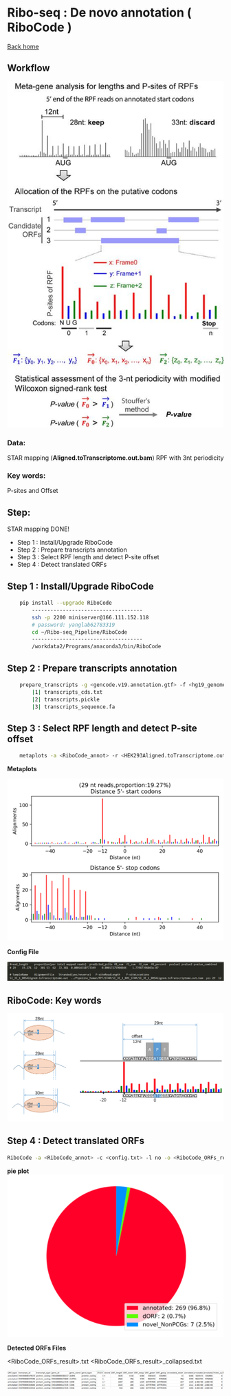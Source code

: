 # Ribo-seq : De novo annotation ( RiboCode )
[Back home](../README.md)

## Workflow
![de novo](../image/a3.denovo.png)

### Data:
STAR mapping (**Aligned.toTranscriptome.out.bam**)
RPF with 3nt periodicity

### Key words:
P-sites and Offset

## Step:
STAR mapping DONE!

* Step 1 :  Install/Upgrade RiboCode
* Step 2 :  Prepare transcripts annotation
* Step 3 :  Select RPF length and detect P-site offset
* Step 4 :  Detect translated ORFs


## Step 1 :  Install/Upgrade RiboCode
```sh
	pip install --upgrade RiboCode
		------------------------------------
		ssh -p 2200 miniserver@166.111.152.118
		# password: yanglab62783319
		cd ~/Ribo-seq_Pipeline/RiboCode
		------------------------------------
		/workdata2/Programs/anaconda3/bin/RiboCode
```
## Step 2 :  Prepare transcripts annotation
```sh
	prepare_transcripts -g <gencode.v19.annotation.gtf> -f <hg19_genome.fa> -o <RiboCode_annot>
		|1| transcripts_cds.txt
		|2| transcripts.pickle
		|3| transcripts_sequence.fa
```

##  Step 3 :  Select RPF length and detect P-site offset
```sh
	metaplots -a <RiboCode_annot> -r <HEK293Aligned.toTranscriptome.out.bam>
```

**Metaplots**

![Metaplot](../image/a4.metaplot.png)

**Config File**

![Config](../image/a5.config.png)

## RiboCode: Key words

![P-site](../image/a6.psite.png)

##  Step 4 :  Detect translated ORFs

```sh
RiboCode -a <RiboCode_annot> -c <config.txt> -l no -o <RiboCode_ORFs_result>
```

**pie plot**
![pie plot](../image/a7.pie.png)

**Detected ORFs Files**

<RiboCode_ORFs_result>.txt
<RiboCode_ORFs_result>_collapsed.txt

![Detected ORF](../image/a8.detected.png)








